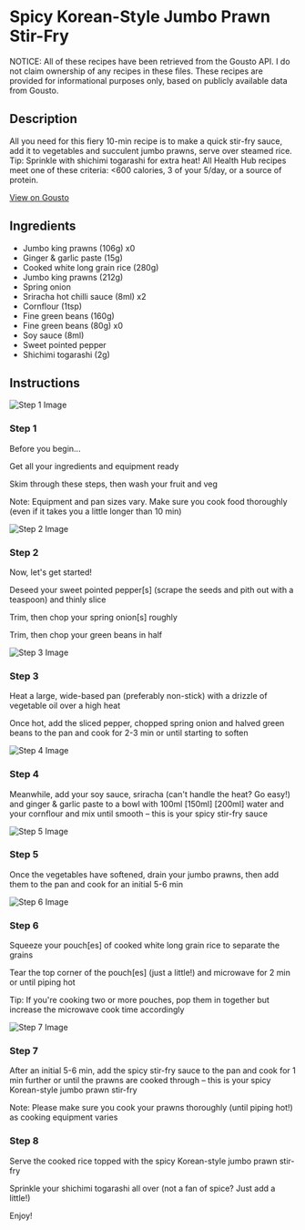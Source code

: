 # Spicy Korean-Style Jumbo Prawn Stir-Fry

NOTICE: All of these recipes have been retrieved from the Gousto API. I do not claim ownership of any recipes in these files. These recipes are provided for informational purposes only, based on publicly available data from Gousto.

## Description

All you need for this fiery 10-min recipe is to make a quick stir-fry sauce, add it to vegetables and succulent jumbo prawns, serve over steamed rice. Tip: Sprinkle with shichimi togarashi for extra heat! All Health Hub recipes meet one of these criteria: <600 calories, 3 of your 5/day, or a source of protein.

[View on Gousto](https://www.gousto.co.uk/recipes/cookbook/10-min-spicy-korean-jumbo-prawn-stir-fry)

## Ingredients

- Jumbo king prawns (106g) x0
- Ginger & garlic paste (15g)
- Cooked white long grain rice (280g)
- Jumbo king prawns (212g)
- Spring onion
- Sriracha hot chilli sauce (8ml) x2
- Cornflour (1tsp)
- Fine green beans (160g)
- Fine green beans (80g) x0
- Soy sauce (8ml)
- Sweet pointed pepper
- Shichimi togarashi (2g)

## Instructions

![Step 1 Image](https://production-media.gousto.co.uk/cms/recipe-step-image/Step-1-1-1623407153420-x200.jpg)

### Step 1

Before you begin...

Get all your ingredients and equipment ready

Skim through these steps, then wash your fruit and veg

Note: Equipment and pan sizes vary. Make sure you cook food thoroughly (even if it takes you a little longer than 10 min)

![Step 2 Image](https://production-media.gousto.co.uk/cms/recipe-step-image/Step-2-1627380491824-x200.jpg)

### Step 2

Now, let's get started!

Deseed your sweet pointed pepper[s] (scrape the seeds and pith out with a teaspoon) and thinly slice

Trim, then chop your spring onion[s] roughly

Trim, then chop your green beans in half

![Step 3 Image](https://production-media.gousto.co.uk/cms/recipe-step-image/Step-3-1627380500480-x200.jpg)

### Step 3

Heat a large, wide-based pan (preferably non-stick) with a drizzle of vegetable oil over a high heat

Once hot, add the sliced pepper, chopped spring onion and halved green beans to the pan and cook for 2-3 min or until starting to soften

![Step 4 Image](https://production-media.gousto.co.uk/cms/recipe-step-image/Step-4-1627380512004-x200.jpg)

### Step 4

Meanwhile, add your soy sauce, sriracha (can't handle the heat? Go easy!) and ginger & garlic paste to a bowl with 100ml <span class="text-purple">[150ml]</span> <span class="text-danger">[200ml]</span> water and your cornflour and mix until smooth – this is your spicy stir-fry sauce

![Step 5 Image](https://production-media.gousto.co.uk/cms/recipe-step-image/Step-5-1627380523446-x200.jpg)

### Step 5

Once the vegetables have softened, drain your jumbo prawns, then add them to the pan and cook for an initial 5-6 min

![Step 6 Image](https://production-media.gousto.co.uk/cms/recipe-step-image/step-6-1581614165693-x200.jpg)

### Step 6

Squeeze your pouch[es] of cooked white long grain rice to separate the grains

Tear the top corner of the pouch[es] (just a little!) and microwave for 2 min or until piping hot

Tip: If you're cooking two or more pouches, pop them in together but increase the microwave cook time accordingly

![Step 7 Image](https://production-media.gousto.co.uk/cms/recipe-step-image/Step-7-1627981656985-x200.jpg)

### Step 7

After an initial 5-6 min, add the spicy stir-fry sauce to the pan and cook for 1 min further or until the prawns are cooked through – this is your spicy Korean-style jumbo prawn stir-fry

Note: Please make sure you cook your prawns thoroughly (until piping hot!) as cooking equipment varies

### Step 8

Serve the cooked rice topped with the spicy Korean-style jumbo prawn stir-fry

Sprinkle your shichimi togarashi all over (not a fan of spice? Just add a little!)

Enjoy!

